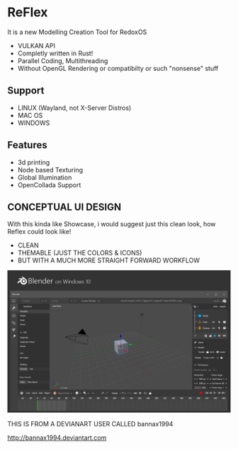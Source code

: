 # ReFlex
It is a new Modelling Creation Tool for RedoxOS

+ VULKAN API
+ Completly written in Rust!
+ Parallel Coding, Multithreading
+ Without OpenGL Rendering or compatibilty or such "nonsense" stuff

## Support

+ LINUX (Wayland, not X-Server Distros)
+ MAC OS
+ WINDOWS

## Features

+ 3d printing
+ Node based Texturing
+ Global Illumination
+ OpenCollada Support

## CONCEPTUAL UI DESIGN

With this kinda like Showcase, i would suggest just this clean look, how Reflex could look like!

- CLEAN
- THEMABLE (JUST THE COLORS & ICONS)
- BUT WITH A MUCH MORE STRAIGHT FORWARD WORKFLOW

![Screenshot](Blender_on_windows_10.png)

THIS IS FROM A DEVIANART USER CALLED bannax1994


http://bannax1994.deviantart.com
